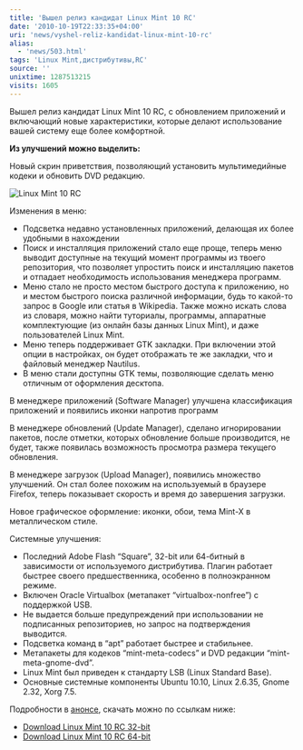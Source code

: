 ```yaml
---
title: 'Вышел релиз кандидат Linux Mint 10 RC'
date: '2010-10-19T22:33:35+04:00'
uri: 'news/vyshel-reliz-kandidat-linux-mint-10-rc'
alias: 
  - 'news/503.html'
tags: 'Linux Mint,дистрибутивы,RC'
source: ''
unixtime: 1287513215
visits: 1605
---
```

Вышел релиз кандидат Linux Mint 10 RC, с обновлением приложений и включающий  новые характеристики,  которые делают использование вашей систему еще более комфортной.

**Из улучшений можно выделить:**

Новый  скрин приветствия, позволяющий установить мультимедийные кодеки и обновить DVD редакцию.

![Linux Mint 10 RC](img/2010/10/19/22-00/mint-10.jpg)

Изменения в меню:

*   Подсветка недавно установленных приложений, делающая их  более удобными в нахождении
*   Поиск и инсталляция приложений стало еще проще, теперь меню выводит доступные на текущий момент программы  из  твоего репозитория, что позволяет упростить поиск и инсталляцию пакетов и отпадает необходимость использования менеджера программ.
*   Меню стало не просто местом быстрого доступа к приложению, но и местом быстрого поиска различной информации, будь то какой-то запрос в Google или статья в Wikipedia. Также можно искать слова из словаря, можно найти туториалы, программы, аппаратные комплектующие (из онлайн базы данных Linux Mint), и даже пользователей Linux Mint.
*   Меню теперь поддерживает GTK закладки. При включении этой опции в настройках, он будет отображать те же закладки,  что и файловый менеджер Nautilus.
*   В меню стали доступны GTK темы, позволяющие сделать меню отличным от оформления десктопа.

В менеджере приложений (Software Manager) улучшена классификация приложений и появились иконки напротив программ

В менеджере обновлений (Update Manager), сделано игнорировании пакетов, после отметки, которых обновление больше производится, не будет, также появилась возможность просмотра размера текущего обновления.

В менеджере загрузок (Upload Manager), появились множество улучшений. Он стал более похожим на используемый в браузере Firefox, теперь показывает скорость и время до завершения загрузки.

Новое графическое оформление: иконки, обои, тема Mint-X в металлическом стиле.

Системные улучшения:

*   Последний Adobe Flash “Square”, 32-bit или 64-битный в зависимости от используемого дистрибутива. Плагин работает быстрее своего предшественника, особенно в полноэкранном режиме.
*   Включен Oracle Virtualbox (метапакет “virtualbox-nonfree”) с поддержкой USB.
*   Не выдается больше предупреждений при использовании не подписанных репозиториев, но запрос на подтверждения выводится.
*   Подсветка команд в “apt” работает быстрее и стабильнее.
*   Метапакеты для кодеков “mint-meta-codecs” и DVD редакции “mint-meta-gnome-dvd”.
*   Linux Mint был приведен к стандарту LSB (Linux Standard Base).
*   Основные системные компоненты Ubuntu 10.10, Linux 2.6.35, Gnome 2.32, Xorg 7.5.

Подробности в [анонсе](http://www.linuxmint.com/blog/?p=1554), скачать можно по ссылкам ниже:

*   [Download Linux Mint 10 RC 32-bit](http://www.linuxmint.com/edition.php?id=67)
*   [Download Linux Mint 10 RC 64-bit](http://www.linuxmint.com/edition.php?id=68)
